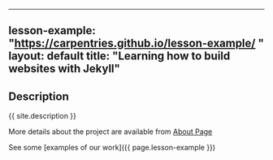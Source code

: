 ---
lesson-example: "https://carpentries.github.io/lesson-example/ "
layout: default
title: "Learning how to build websites with Jekyll"
------

## Description ##
{{ site.description }}

More details about the project are available from [About Page](about.md)

See some [examples of our work]({{ page.lesson-example }})
